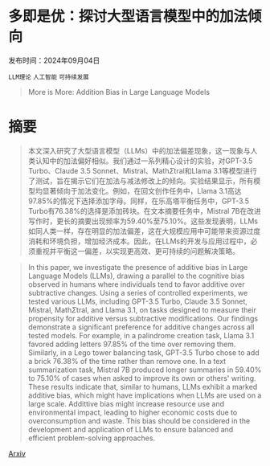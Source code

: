 # 多即是优：探讨大型语言模型中的加法倾向

发布时间：2024年09月04日

`LLM理论` `人工智能` `可持续发展`

> More is More: Addition Bias in Large Language Models

# 摘要

> 本文深入研究了大型语言模型（LLMs）中的加法偏差现象，这一现象与人类认知中的加法偏好相似。我们通过一系列精心设计的实验，对GPT-3.5 Turbo、Claude 3.5 Sonnet、Mistral、Math$Σ$tral和Llama 3.1等模型进行了测试，旨在揭示它们在加法与减法修改上的倾向。实验结果显示，所有模型均显著倾向于加法变化。例如，在回文创作任务中，Llama 3.1高达97.85%的情况下选择添加字母。同样，在乐高塔平衡任务中，GPT-3.5 Turbo有76.38%的选择是添加砖块。在文本摘要任务中，Mistral 7B在改进写作时，更长的摘要出现频率为59.40%至75.10%。这些发现表明，LLMs如同人类一样，存在明显的加法偏差，这在大规模应用中可能带来资源过度消耗和环境负担，增加经济成本。因此，在LLMs的开发与应用过程中，必须重视并平衡这一偏差，以实现更高效、更可持续的问题解决策略。

> In this paper, we investigate the presence of additive bias in Large Language Models (LLMs), drawing a parallel to the cognitive bias observed in humans where individuals tend to favor additive over subtractive changes. Using a series of controlled experiments, we tested various LLMs, including GPT-3.5 Turbo, Claude 3.5 Sonnet, Mistral, Math$Σ$tral, and Llama 3.1, on tasks designed to measure their propensity for additive versus subtractive modifications. Our findings demonstrate a significant preference for additive changes across all tested models. For example, in a palindrome creation task, Llama 3.1 favored adding letters 97.85% of the time over removing them. Similarly, in a Lego tower balancing task, GPT-3.5 Turbo chose to add a brick 76.38% of the time rather than remove one. In a text summarization task, Mistral 7B produced longer summaries in 59.40% to 75.10% of cases when asked to improve its own or others' writing. These results indicate that, similar to humans, LLMs exhibit a marked additive bias, which might have implications when LLMs are used on a large scale. Addittive bias might increase resource use and environmental impact, leading to higher economic costs due to overconsumption and waste. This bias should be considered in the development and application of LLMs to ensure balanced and efficient problem-solving approaches.

[Arxiv](https://arxiv.org/abs/2409.02569)